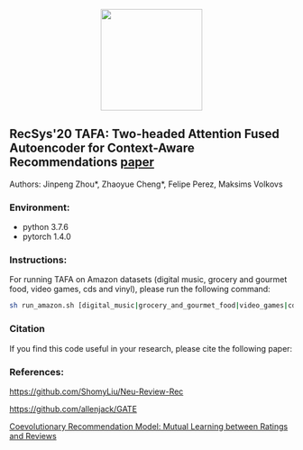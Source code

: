 <p align="center">
<a href="https://layer6.ai/"><img src="https://github.com/layer6ai-labs/DropoutNet/blob/master/logs/logobox.jpg" width="180"></a>
</p>

## RecSys'20 TAFA: Two-headed Attention Fused Autoencoder for Context-Aware Recommendations [paper](http://www.cs.toronto.edu/~mvolkovs/recsys2020_tafa.pdf)

Authors: Jinpeng Zhou*, Zhaoyue Cheng*, Felipe Perez, Maksims Volkovs

### Environment:
* python 3.7.6
* pytorch 1.4.0

### Instructions:
For running TAFA on Amazon datasets (digital music, grocery and gourmet food, video games, cds and vinyl), please run the following command:
```bash
sh run_amazon.sh [digital_music|grocery_and_gourmet_food|video_games|cds_and_vinyl]
```
### Citation

If you find this code useful in your research, please cite the following paper:

### References:

<https://github.com/ShomyLiu/Neu-Review-Rec>

<https://github.com/allenjack/GATE>

[Coevolutionary Recommendation Model: Mutual Learning between Ratings and Reviews](https://dl.acm.org/doi/10.1145/3178876.3186158)
